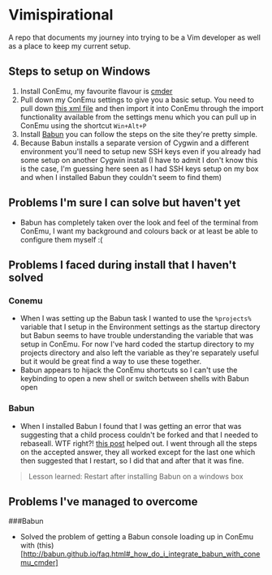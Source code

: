 # Vimispirational
A repo that documents my journey into trying to be a Vim developer as well as a place to keep my current setup.

## Steps to setup on Windows
1. Install ConEmu, my favourite flavour is [cmder](http://cmder.net/)
1. Pull down my ConEmu settings to give you a basic setup. You need to pull down [this xml file](https://github.com/zacbraddy/Vimispirational/blob/master/con_emu_settings.xml) and then import it into ConEmu through the import functionality available from the settings menu which you can pull up in ConEmu using the shortcut `Win+Alt+P`
1. Install [Babun](http://babun.github.io) you can follow the steps on the site they're pretty simple.
1. Because Babun installs a separate version of Cygwin and a different environment you'll need to setup new SSH keys even if you already had some setup on another Cygwin install (I have to admit I don't know this is the case, I'm guessing here seen as I had SSH keys setup on my box and when I installed Babun they couldn't seem to find them)

## Problems I'm sure I can solve but haven't yet
- Babun has completely taken over the look and feel of the terminal from ConEmu, I want my background and colours back or at least be able to configure them myself :(

## Problems I faced during install that I haven't solved
### Conemu
- When I was setting up the Babun task I wanted to use the `%projects% ` variable that I setup in the Environment settings as the startup directory but Babun seems to have trouble understanding the variable that was setup in ConEmu. For now I've hard coded the startup directory to my projects directory and also left the variable as they're separately useful but it would be great find a way to use these together.
- Babun appears to hijack the ConEmu shortcuts so I can't use the keybinding to open a new shell or switch between shells with Babun open 

### Babun
- When I installed Babun I found that I was getting an error that was suggesting that a child process couldn't be forked and that I needed to rebaseall. WTF right?! [this post](https://stackoverflow.com/questions/9300722/cygwin-error-bash-fork-retry-resource-temporarily-unavailable) helped out. I went through all the steps on the accepted answer, they all worked except for the last one which then suggested that I restart, so I did that and after that it was fine. 
>Lesson learned: Restart after installing Babun on a windows box

## Problems I've managed to overcome
###Babun
- Solved the problem of getting a Babun console loading up in ConEmu with (this)[http://babun.github.io/faq.html#_how_do_i_integrate_babun_with_conemu_cmder]
